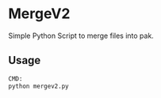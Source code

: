 # MergeV2
Simple Python Script to merge files into pak.

## Usage

```python
CMD:
python mergev2.py
```
